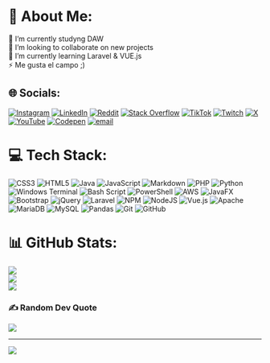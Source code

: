 # 💫 About Me:
🔭 I’m currently studyng DAW<br>👯 I’m looking to collaborate on new projects<br>🌱 I’m currently learning Laravel & VUE.js<br>⚡ Me gusta el campo ;)


## 🌐 Socials:
[![Instagram](https://img.shields.io/badge/Instagram-%23E4405F.svg?logo=Instagram&logoColor=white)](https://instagram.com/_megustaelcampo) [![LinkedIn](https://img.shields.io/badge/LinkedIn-%230077B5.svg?logo=linkedin&logoColor=white)](https://www.linkedin.com/in/pablo-bejarano-95b627303/) [![Reddit](https://img.shields.io/badge/Reddit-%23FF4500.svg?logo=Reddit&logoColor=white)](https://reddit.com/user/u/megustaelcampo) [![Stack Overflow](https://img.shields.io/badge/-Stackoverflow-FE7A16?logo=stack-overflow&logoColor=white)](https://stackoverflow.com/users/29585648) [![TikTok](https://img.shields.io/badge/TikTok-%23000000.svg?logo=TikTok&logoColor=white)](https://tiktok.com/@megustalaciudad) [![Twitch](https://img.shields.io/badge/Twitch-%239146FF.svg?logo=Twitch&logoColor=white)](https://twitch.tv/megustaelcampo) [![X](https://img.shields.io/badge/X-black.svg?logo=X&logoColor=white)](https://x.com/_megustaelcampo) [![YouTube](https://img.shields.io/badge/YouTube-%23FF0000.svg?logo=YouTube&logoColor=white)](https://youtube.com/@megustaelcampo_) [![Codepen](https://img.shields.io/badge/Codepen-000000?logo=codepen&logoColor=white)](https://codepen.io/Pablo-Bejarano) [![email](https://img.shields.io/badge/Email-D14836?logo=gmail&logoColor=white)](mailto:pablobejarano2005@gmail.com) 

# 💻 Tech Stack:
![CSS3](https://img.shields.io/badge/css3-%231572B6.svg?style=for-the-badge&logo=css3&logoColor=white) ![HTML5](https://img.shields.io/badge/html5-%23E34F26.svg?style=for-the-badge&logo=html5&logoColor=white) ![Java](https://img.shields.io/badge/java-%23ED8B00.svg?style=for-the-badge&logo=openjdk&logoColor=white) ![JavaScript](https://img.shields.io/badge/javascript-%23323330.svg?style=for-the-badge&logo=javascript&logoColor=%23F7DF1E) ![Markdown](https://img.shields.io/badge/markdown-%23000000.svg?style=for-the-badge&logo=markdown&logoColor=white) ![PHP](https://img.shields.io/badge/php-%23777BB4.svg?style=for-the-badge&logo=php&logoColor=white) ![Python](https://img.shields.io/badge/python-3670A0?style=for-the-badge&logo=python&logoColor=ffdd54) ![Windows Terminal](https://img.shields.io/badge/Windows%20Terminal-%234D4D4D.svg?style=for-the-badge&logo=windows-terminal&logoColor=white) ![Bash Script](https://img.shields.io/badge/bash_script-%23121011.svg?style=for-the-badge&logo=gnu-bash&logoColor=white) ![PowerShell](https://img.shields.io/badge/PowerShell-%235391FE.svg?style=for-the-badge&logo=powershell&logoColor=white) ![AWS](https://img.shields.io/badge/AWS-%23FF9900.svg?style=for-the-badge&logo=amazon-aws&logoColor=white) ![JavaFX](https://img.shields.io/badge/javafx-%23FF0000.svg?style=for-the-badge&logo=javafx&logoColor=white) ![Bootstrap](https://img.shields.io/badge/bootstrap-%238511FA.svg?style=for-the-badge&logo=bootstrap&logoColor=white) ![jQuery](https://img.shields.io/badge/jquery-%230769AD.svg?style=for-the-badge&logo=jquery&logoColor=white) ![Laravel](https://img.shields.io/badge/laravel-%23FF2D20.svg?style=for-the-badge&logo=laravel&logoColor=white) ![NPM](https://img.shields.io/badge/NPM-%23CB3837.svg?style=for-the-badge&logo=npm&logoColor=white) ![NodeJS](https://img.shields.io/badge/node.js-6DA55F?style=for-the-badge&logo=node.js&logoColor=white) ![Vue.js](https://img.shields.io/badge/vue.js-%2335495e.svg?style=for-the-badge&logo=vuedotjs&logoColor=%234FC08D) ![Apache](https://img.shields.io/badge/apache-%23D42029.svg?style=for-the-badge&logo=apache&logoColor=white) ![MariaDB](https://img.shields.io/badge/MariaDB-003545?style=for-the-badge&logo=mariadb&logoColor=white) ![MySQL](https://img.shields.io/badge/mysql-4479A1.svg?style=for-the-badge&logo=mysql&logoColor=white) ![Pandas](https://img.shields.io/badge/pandas-%23150458.svg?style=for-the-badge&logo=pandas&logoColor=white) ![Git](https://img.shields.io/badge/git-%23F05033.svg?style=for-the-badge&logo=git&logoColor=white) ![GitHub](https://img.shields.io/badge/github-%23121011.svg?style=for-the-badge&logo=github&logoColor=white)
# 📊 GitHub Stats:
![](https://github-readme-stats.vercel.app/api?username=megustaelcampoDAW2024&theme=dark&hide_border=false&include_all_commits=false&count_private=false)<br/>
![](https://github-readme-streak-stats.herokuapp.com/?user=megustaelcampoDAW2024&theme=dark&hide_border=false)<br/>
![](https://github-readme-stats.vercel.app/api/top-langs/?username=megustaelcampoDAW2024&theme=dark&hide_border=false&include_all_commits=false&count_private=false&layout=compact)

### ✍️ Random Dev Quote
![](https://quotes-github-readme.vercel.app/api?type=horizontal&theme=radical)

---
[![](https://visitcount.itsvg.in/api?id=megustaelcampoDAW2024&icon=0&color=0)](https://visitcount.itsvg.in)

<!-- Proudly created with GPRM ( https://gprm.itsvg.in ) -->
